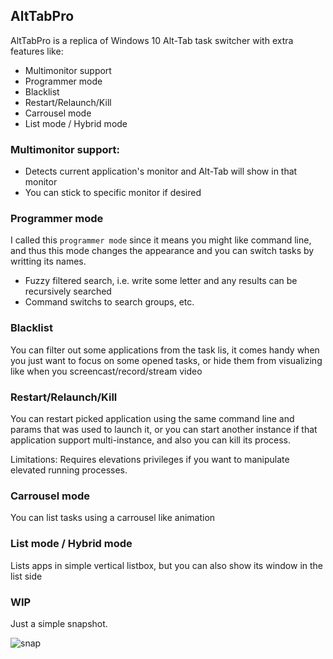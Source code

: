 AltTabPro
---------

AltTabPro is a replica of Windows 10 Alt-Tab task switcher with extra features like:

- Multimonitor support
- Programmer mode
- Blacklist
- Restart/Relaunch/Kill
- Carrousel mode
- List mode / Hybrid mode

### Multimonitor support:

- Detects current application's monitor and Alt-Tab will show in that monitor
- You can stick to specific monitor if desired

### Programmer mode

I called this `programmer mode` since it means you might like command line, and thus this mode
changes the appearance and you can switch tasks by writting its names.

- Fuzzy filtered search, i.e. write some letter and any results can be recursively searched
- Command switchs to search groups, etc.

### Blacklist

You can filter out some applications from the task lis, it comes handy when you just want to focus on some
opened tasks, or hide them from visualizing like when you screencast/record/stream video 

### Restart/Relaunch/Kill

You can restart picked application using the same command line and params that was used to launch it, 
or you can start another instance if that application support multi-instance, and also you can kill its process.

Limitations: Requires elevations privileges if you want to manipulate elevated running processes.

### Carrousel mode

You can list tasks using a carrousel like animation

### List mode / Hybrid mode

Lists apps in simple vertical listbox, but you can also show its window in the list side

### WIP

Just a simple snapshot.

![snap](https://i.imgur.com/mSZWNpV.png)
